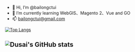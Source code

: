 - 👋 Hi, I’m @bailongctui
- 🌱 I’m currently learning WebGIS、Magento 2、Vue and GO
- 📫 bailongctui@gmail.com

[![Top Langs](https://github-readme-stats.vercel.app/api/top-langs/?username=bailongctui&layout=compact)](https://github.com/anuraghazra/github-readme-stats)

<!--START_SECTION:waka-->
<!--END_SECTION:waka-->

<!---
bailongctui/bailongctui is a ✨ special ✨ repository because its `README.md` (this file) appears on your GitHub profile.
You can click the Preview link to take a look at your changes.
--->

![Dusai's GitHub stats](https://github-readme-stats.vercel.app/api?username=bailongctui&show_icons=true&theme=cobalt&count_private=true)
-


